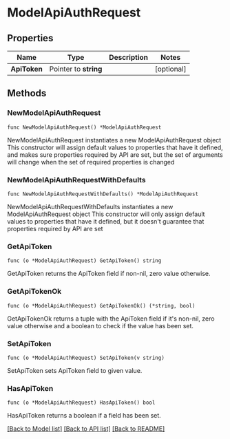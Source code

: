 # ModelApiAuthRequest

## Properties

Name | Type | Description | Notes
------------ | ------------- | ------------- | -------------
**ApiToken** | Pointer to **string** |  | [optional] 

## Methods

### NewModelApiAuthRequest

`func NewModelApiAuthRequest() *ModelApiAuthRequest`

NewModelApiAuthRequest instantiates a new ModelApiAuthRequest object
This constructor will assign default values to properties that have it defined,
and makes sure properties required by API are set, but the set of arguments
will change when the set of required properties is changed

### NewModelApiAuthRequestWithDefaults

`func NewModelApiAuthRequestWithDefaults() *ModelApiAuthRequest`

NewModelApiAuthRequestWithDefaults instantiates a new ModelApiAuthRequest object
This constructor will only assign default values to properties that have it defined,
but it doesn't guarantee that properties required by API are set

### GetApiToken

`func (o *ModelApiAuthRequest) GetApiToken() string`

GetApiToken returns the ApiToken field if non-nil, zero value otherwise.

### GetApiTokenOk

`func (o *ModelApiAuthRequest) GetApiTokenOk() (*string, bool)`

GetApiTokenOk returns a tuple with the ApiToken field if it's non-nil, zero value otherwise
and a boolean to check if the value has been set.

### SetApiToken

`func (o *ModelApiAuthRequest) SetApiToken(v string)`

SetApiToken sets ApiToken field to given value.

### HasApiToken

`func (o *ModelApiAuthRequest) HasApiToken() bool`

HasApiToken returns a boolean if a field has been set.


[[Back to Model list]](../README.md#documentation-for-models) [[Back to API list]](../README.md#documentation-for-api-endpoints) [[Back to README]](../README.md)


